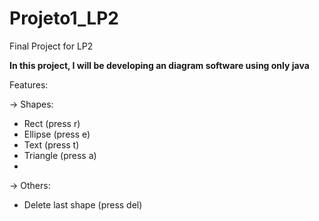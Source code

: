 # Projeto1_LP2
 Final Project for LP2
 
 **In this project, I will be developing an diagram software using only java**
 
 Features:
 
 -> Shapes:
  * Rect (press r)
  * Ellipse (press e)
  * Text (press t)
  * Triangle (press a)
  * 
-> Others:
* Delete last shape (press del)
